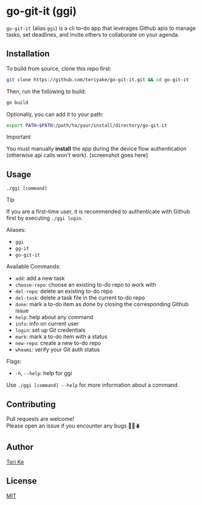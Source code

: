 # go-git-it (ggi)

`go-git-it` (alias `ggi`) is a cli to-do app that leverages Github apis to manage tasks, set deadlines, and invite others to collaborate on your agenda.

## Installation

To build from source, clone this repo first:

```bash
git clone https://github.com/teriyake/go-git-it.git && cd go-git-it
```
Then, run the following to build:
```bash
go build
```
Optionally, you can add it to your path:
```bash
export PATH=$PATH:/path/to/your/install/directory/go-git-it
```

> [!IMPORTANT]  
> You must manually **install** the app during the device flow authentication (otherwise api calls won't work). [screenshot goes here]

## Usage
```
./ggi [command]
```
> [!TIP]  
> If you are a first-time user, it is recommended to authenticate with Github first by executing `./ggi login`.  

Aliases: 
- `ggi`
- `gg-it`
- `go-git-it`  

Available Commands:  
- `add`: add a new task  
- `choose-repo`: choose an existing to-do repo to work with  
- `del-repo`: delete an existing to-do repo  
- `del-task`: delete a task file in the current to-do repo  
- `done`: mark a to-do item as done by closing the corresponding Github issue  
- `help`: help about any command  
- `info`: info on current user  
- `login`: set up Git credentials  
- `mark`: mark a to-do item with a status  
- `new-repo`: create a new to-do repo  
- `whoami`: verify your Git auth status  

Flags:
- `-h`, `--help`: help for ggi

Use `./ggi [command] --help` for more information about a command.


## Contributing

Pull requests are welcome!  
Please open an issue if you encounter any bugs 🐛🐜🪲

## Author
[Teri Ke](https://github.com/teriyake)

## License

[MIT](https://choosealicense.com/licenses/mit/)
